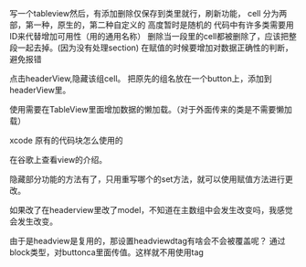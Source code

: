 写一个tableview然后，有添加删除仅保存到类里就行，刷新功能，
cell 分为两部，第一种，原生的，第二种自定义的
高度暂时是随机的
代码中有许多类需要用ID来代替增加可用性（用的通用名称）
删除当一段里的cell都被删除了，应该把整段一起去掉。(因为没有处理section)
在赋值的时候要增加对数据正确性的判断，避免报错



点击headerView,隐藏该组cell。
把原先的组名放在一个button上，添加到headerView里。




使用需要在TableView里面增加数据的懒加载。（对于外面传来的类是不需要懒加载）


xcode 原有的代码块怎么使用的


在谷歌上查看view的介绍。


隐藏部分功能的方法有了，只用重写哪个的set方法，就可以使用赋值方法进行更改。

如果改了在headerview里改了model，不知道在主数组中会发生改变吗，我感觉会发生改变。

由于是headview是复用的，那设置headviewdtag有啥会不会被覆盖呢？
通过block类型，对buttonca里面传值。这样就不用使用tag
